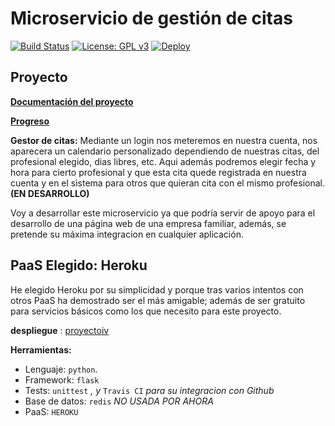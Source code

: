 # Microservicio de gestión de citas
[![Build Status](https://travis-ci.org/widowert/ProyectoIV.svg?branch=master)](https://travis-ci.org/widowert/ProyectoIV)
[![License: GPL v3](https://img.shields.io/badge/License-GPL%20v3-blue.svg)](https://www.gnu.org/licenses/gpl-3.0)
[![Deploy](https://www.herokucdn.com/deploy/button.svg)](https://proyectoiv.herokuapp.com)
## Proyecto

[__Documentación del proyecto__](https://widowert.github.io/ProyectoIV/doc/description)

[__Progreso__](https://widowert.github.io/ProyectoIV/doc/bynow)

__Gestor de citas:__
Mediante un login nos meteremos en nuestra cuenta, nos aparecera un calendario personalizado dependiendo de nuestras
citas, del profesional elegido, dias libres, etc. Aqui además podremos elegir fecha y hora para cierto profesional y que esta cita quede registrada en nuestra cuenta y en el sistema para otros que quieran cita con el mismo profesional.__(EN DESARROLLO)__

Voy a desarrollar este microservicio ya que podría servir de apoyo para el desarrollo de una página web de una empresa familiar, además, se pretende su máxima integracion en cualquier aplicación.

## PaaS Elegido: Heroku

He elegido Heroku por su simplicidad y porque tras varios intentos con otros PaaS ha demostrado ser el más amigable; además de ser gratuito para servicios básicos como los que necesito para este proyecto. 

**despliegue** : [proyectoiv](https://proyectoiv.herokuapp.com)

__Herramientas:__
+ Lenguaje: `python`.
+ Framework: `flask`
+ Tests: `unittest` _, y_ `Travis CI` _para su integracion con Github_
+ Base de datos: `redis` _NO USADA POR AHORA_
+ PaaS: `HEROKU`


